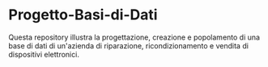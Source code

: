 # Progetto-Basi-di-Dati
Questa repository illustra la progettazione, creazione e popolamento di una base di dati di un'azienda di riparazione, ricondizionamento e vendita di dispositivi elettronici.
